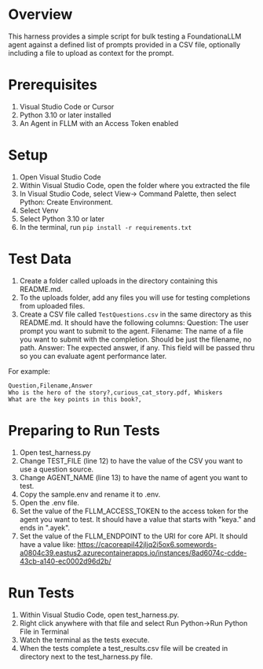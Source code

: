 # Overview
This harness provides a simple script for bulk testing a FoundationaLLM agent against a defined list of prompts provided in a CSV file, optionally including a file to upload as context for the prompt.

# Prerequisites
1. Visual Studio Code or Cursor 
2. Python 3.10 or later installed
3. An Agent in FLLM with an Access Token enabled

# Setup
1. Open Visual Studio Code
2. Within Visual Studio Code, open the folder where you extracted the file
3. In Visual Studio Code, select View-> Command Palette, then select Python: Create Environment.
4. Select Venv
5. Select Python 3.10 or later
6. In the terminal, run `pip install -r requirements.txt`

# Test Data
1. Create a folder called uploads in the directory containing this README.md.
2. To the uploads folder, add any files you will use for testing completions from uploaded files.
3. Create a CSV file called `TestQuestions.csv` in the same directory as this README.md. It should have the following columns:
Question: The user prompt you want to submit to the agent.
Filename: The name of a file you want to submit with the completion. Should be just the filename, no path.
Answer: The expected answer, if any. This field will be passed thru so you can evaluate agent performance later.

For example:
```
Question,Filename,Answer
Who is the hero of the story?,curious_cat_story.pdf, Whiskers
What are the key points in this book?,
```

# Preparing to Run Tests
1. Open test_harness.py 
2. Change TEST_FILE (line 12) to have the value of the CSV you want to use a question source.
3. Change AGENT_NAME (line 13) to have the name of agent you want to test.
4. Copy the sample.env and rename it to .env.
5. Open the .env file. 
6. Set the value of the FLLM_ACCESS_TOKEN to the access token for the agent you want to test. It should have a value that starts with "keya." and ends in ".ayek".
7. Set the value of the FLLM_ENDPOINT to the URI for core API. It should have a value like:
https://cacoreapil42jljq2i5ox6.somewords-a0804c39.eastus2.azurecontainerapps.io/instances/8ad6074c-cdde-43cb-a140-ec0002d96d2b/


# Run Tests
1. Within Visual Studio Code, open test_harness.py.
2. Right click anywhere with that file and select Run Python->Run Python File in Terminal
3. Watch the terminal as the tests execute.
4. When the tests complete a test_results.csv file will be created in directory next to the test_harness.py file.

